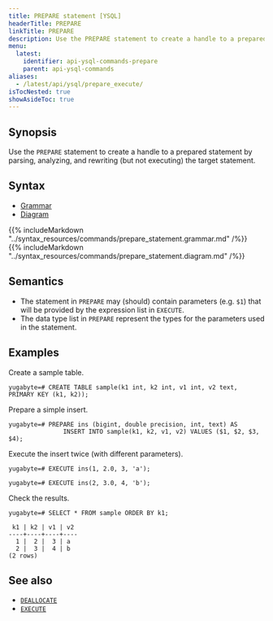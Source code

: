 ```yaml
---
title: PREPARE statement [YSQL]
headerTitle: PREPARE
linkTitle: PREPARE
description: Use the PREPARE statement to create a handle to a prepared statement by parsing, analyzing, and rewriting (but not executing) the target statement.
menu:
  latest:
    identifier: api-ysql-commands-prepare
    parent: api-ysql-commands
aliases:
  - /latest/api/ysql/prepare_execute/
isTocNested: true
showAsideToc: true
---
```


## Synopsis

Use the `PREPARE` statement to create a handle to a prepared statement by parsing, analyzing, and rewriting (but not executing) the target statement.

## Syntax

<ul class="nav nav-tabs nav-tabs-yb">
  <li >
    <a href="#grammar" class="nav-link active" id="grammar-tab" data-toggle="tab" role="tab" aria-controls="grammar" aria-selected="true">
      <i class="fas fa-file-alt" aria-hidden="true"></i>
      Grammar
    </a>
  </li>
  <li>
    <a href="#diagram" class="nav-link" id="diagram-tab" data-toggle="tab" role="tab" aria-controls="diagram" aria-selected="false">
      <i class="fas fa-project-diagram" aria-hidden="true"></i>
      Diagram
    </a>
  </li>
</ul>

<div class="tab-content">
  <div id="grammar" class="tab-pane fade show active" role="tabpanel" aria-labelledby="grammar-tab">
    {{% includeMarkdown "../syntax_resources/commands/prepare_statement.grammar.md" /%}}
  </div>
  <div id="diagram" class="tab-pane fade" role="tabpanel" aria-labelledby="diagram-tab">
    {{% includeMarkdown "../syntax_resources/commands/prepare_statement.diagram.md" /%}}
  </div>
</div>

## Semantics

- The statement in `PREPARE` may (should) contain parameters (e.g. `$1`) that will be provided by the expression list in `EXECUTE`.
- The data type list in `PREPARE` represent the types for the parameters used in the statement.

## Examples

Create a sample table.

```postgresql
yugabyte=# CREATE TABLE sample(k1 int, k2 int, v1 int, v2 text, PRIMARY KEY (k1, k2));
```

Prepare a simple insert.

```postgresql
yugabyte=# PREPARE ins (bigint, double precision, int, text) AS 
               INSERT INTO sample(k1, k2, v1, v2) VALUES ($1, $2, $3, $4);
```

Execute the insert twice (with different parameters).

```postgresql
yugabyte=# EXECUTE ins(1, 2.0, 3, 'a');
```

```postgresql
yugabyte=# EXECUTE ins(2, 3.0, 4, 'b');
```

Check the results.

```postgresql
yugabyte=# SELECT * FROM sample ORDER BY k1;
```

```
 k1 | k2 | v1 | v2
----+----+----+----
  1 |  2 |  3 | a
  2 |  3 |  4 | b
(2 rows)
```

## See also

- [`DEALLOCATE`](../perf_deallocate)
- [`EXECUTE`](../perf_execute)
